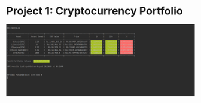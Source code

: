 # Project 1: Cryptocurrency Portfolio  
![Portfolio](https://github.com/CormacKrum/Python-And-CryptoCurrency/blob/master/Cryptocurrency%20Portfolio/ss1.png)
